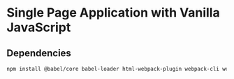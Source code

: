 # Single Page Application with Vanilla JavaScript

## Dependencies

~~~bash
npm install @babel/core babel-loader html-webpack-plugin webpack-cli webpack-dev-server --save-dev
~~~
